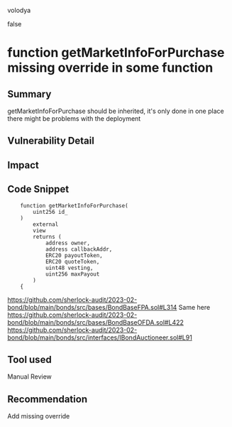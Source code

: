 volodya

false

# function getMarketInfoForPurchase missing override in some function

## Summary
getMarketInfoForPurchase should be inherited, it's only done in one place there might be problems with the deployment

## Vulnerability Detail

## Impact

## Code Snippet
```solidity
    function getMarketInfoForPurchase(
        uint256 id_
    )
        external
        view
        returns (
            address owner,
            address callbackAddr,
            ERC20 payoutToken,
            ERC20 quoteToken,
            uint48 vesting,
            uint256 maxPayout
        )
    {
```
https://github.com/sherlock-audit/2023-02-bond/blob/main/bonds/src/bases/BondBaseFPA.sol#L314
Same here
https://github.com/sherlock-audit/2023-02-bond/blob/main/bonds/src/bases/BondBaseOFDA.sol#L422
https://github.com/sherlock-audit/2023-02-bond/blob/main/bonds/src/interfaces/IBondAuctioneer.sol#L91
## Tool used

Manual Review

## Recommendation
Add missing override